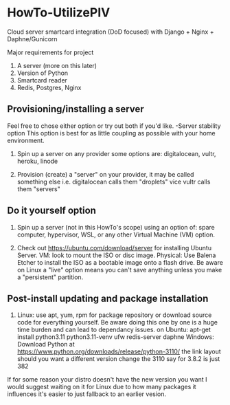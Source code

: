 # HowTo-UtilizePIV
Cloud server smartcard integration (DoD focused) with Django + Nginx + Daphne/Gunicorn

Major requirements for project
1. A server (more on this later)
1. Version of Python
1. Smartcard reader
1. Redis, Postgres, Nginx


## Provisioning/installing a server
Feel free to chose either option or try out both if you'd like.
  -Server stability option
    This option is best for as little coupling as possible with your home environment.

1. Spin up a server on any provider some options are:
    digitalocean, vultr, heroku, linode
   
1. Provision (create) a "server" on your provider, it may be called something else
    i.e. digitalocean calls them "droplets" vice vultr calls them "servers"
   
   
## Do it yourself option
1. Spin up a server (not in this HowTo's scope) using an option of:
    spare computer, hypervisor, WSL, or any other Virtual Machine (VM) option. 
    
1. Check out https://ubuntu.com/download/server for installing Ubuntu Server. 
    VM: look to mount the ISO or disc image.
    Physical: Use Balena Etcher to install the ISO as a bootable image onto a flash drive. 
      Be aware on Linux a "live" option means you can't save anything unless you make a "persistent" partition.
      
## Post-install updating and package installation 
1. Linux: use apt, yum, rpm for package repository or download source code for everything yourself.
   Be aware doing this one by one is a huge time burden and can lead to dependancy issues. 
    on Ubuntu: apt-get install python3.11 python3.11-venv ufw redis-server daphne 
   Windows: Download Python at https://www.python.org/downloads/release/python-3110/ the link layout
    should you want a different version change the 3110 say for 3.8.2 is just 382
    
 If for some reason your distro doesn't have the new version you want I would suggest waiting on it for 
 Linux due to how many packages it influences it's easier to just fallback to an earlier vesion.
